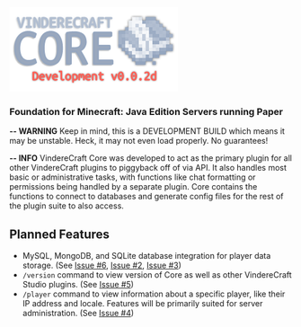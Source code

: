 
![VindereCraft Core v0.0.2d](images/index-readme/logo-1.png)
### Foundation for Minecraft: Java Edition Servers running Paper
**-- WARNING** Keep in mind, this is a DEVELOPMENT BUILD which means it may be unstable. Heck, it may not even load properly. No guarantees!

**-- INFO** VindereCraft Core was developed to act as the primary plugin for all other VindereCraft plugins to piggyback off of via API. It also handles most basic or administrative tasks, with functions like chat formatting or permissions being handled by a separate plugin.
Core contains the functions to connect to databases and generate config files for the rest of the plugin suite to also access.

## Planned Features
- MySQL, MongoDB, and SQLite database integration for player data storage. (See [Issue #6](https://github.com/VindereCraft/VindereCraft-Core/issues/6), [Issue #2](https://github.com/VindereCraft/VindereCraft-Core/issues/2), [Issue #3](https://github.com/VindereCraft/VindereCraft-Core/issues/3))
- `/version` command to view version of Core as well as other VindereCraft Studio plugins. (See [Issue #5](https://github.com/VindereCraft/VindereCraft-Core/issues/5))
- `/player` command to view information about a specific player, like their IP address and locale.  Features will be primarily suited for server administration. (See [Issue #4](https://github.com/VindereCraft/VindereCraft-Core/issues/4))